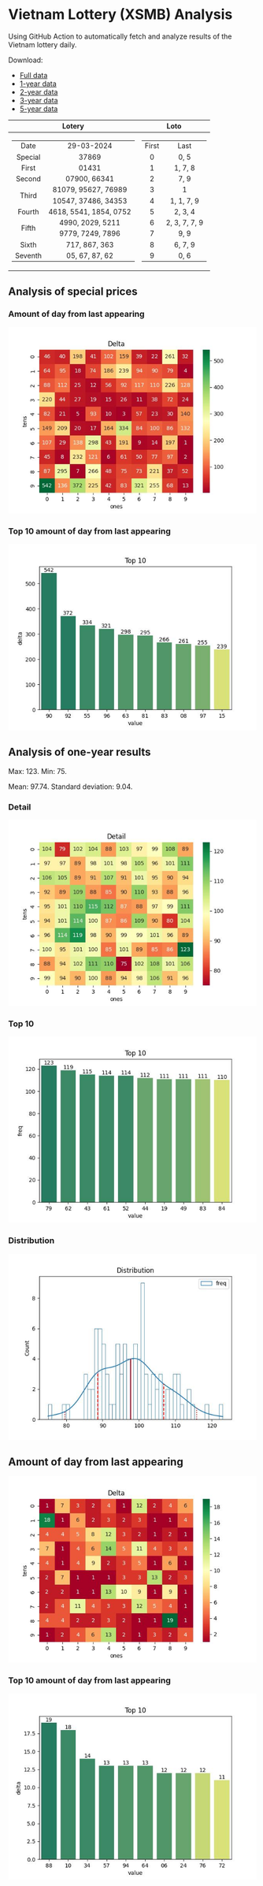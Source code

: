 # Vietnam Lottery (XSMB) Analysis

Using GitHub Action to automatically fetch and analyze results of the Vietnam lottery daily.

Download:

* [Full data](https://raw.githubusercontent.com/khiemdoan/vietnam-lottery-xsmb-analysis/main/results/xsmb.csv)
* [1-year data](https://raw.githubusercontent.com/khiemdoan/vietnam-lottery-xsmb-analysis/main/results/xsmb_1_year.csv)
* [2-year data](https://raw.githubusercontent.com/khiemdoan/vietnam-lottery-xsmb-analysis/main/results/xsmb_2_year.csv)
* [3-year data](https://raw.githubusercontent.com/khiemdoan/vietnam-lottery-xsmb-analysis/main/results/xsmb_3_year.csv)
* [5-year data](https://raw.githubusercontent.com/khiemdoan/vietnam-lottery-xsmb-analysis/main/results/xsmb_5_year.csv)

| Lotery      | Loto |
| :-----------: | :-----------: |
| <table><tr><td>Date</td><td>29-03-2024</td></tr><tr><td>Special</td><td>37869</td></tr><tr><td>First</td><td>01431</td></tr><tr><td>Second</td><td>07900, 66341</td></tr><tr><td rowspan="2">Third</td><td>81079, 95627, 76989</td></tr><tr><td>10547, 37486, 34353</td></tr><tr><td>Fourth</td><td>4618, 5541, 1854, 0752</td></tr><tr><td rowspan="2">Fifth</td><td>4990, 2029, 5211</td></tr><tr><td>9779, 7249, 7896</td></tr><tr><td>Sixth</td><td>717, 867, 363</td></tr><tr><td>Seventh</td><td>05, 67, 87, 62</td></tr></table> | <table><tr><td>First</td><td>Last</td></tr><tr><td>0</td><td>0, 5</td></tr><tr><td>1</td><td>1, 7, 8</td></tr><tr><td>2</td><td>7, 9</td></tr><tr><td>3</td><td>1</td></tr><tr><td>4</td><td>1, 1, 7, 9</td></tr><tr><td>5</td><td>2, 3, 4</td></tr><tr><td>6</td><td>2, 3, 7, 7, 9</td></tr><tr><td>7</td><td>9, 9</td></tr><tr><td>8</td><td>6, 7, 9</td></tr><tr><td>9</td><td>0, 6</td></tr></table> |


<h2>Analysis of special prices</h2>

<h3>Amount of day from last appearing</h3>

![Delta](images/special_delta.jpg)

<h3>Top 10 amount of day from last appearing</h3>

![Delta top 10](images/special_delta_top_10.jpg)

<h2>Analysis of one-year results</h2>

Max: 123. Min: 75.

Mean: 97.74. Standard deviation: 9.04.

<h3>Detail</h3>

![Detail](images/heatmap.jpg)

<h3>Top 10</h3>

![Top 10](images/top-10.jpg)

<h3>Distribution</h3>

![Distribution](images/distribution.jpg)

<h2>Amount of day from last appearing</h2>

![Delta](images/delta.jpg)

<h3>Top 10 amount of day from last appearing</h3>

![Delta top 10](images/delta_top_10.jpg)